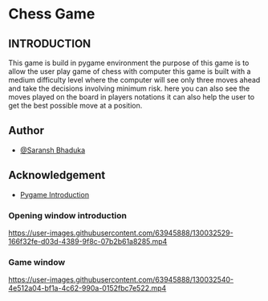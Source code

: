 # Chess Game

## INTRODUCTION

This game is build in pygame environment the purpose of this game is to allow the user play game of chess with computer this game is built with a medium difficulty level where the computer will see only three moves ahead and take the decisions involving minimum risk. here you can also see the moves played on the board in players notations it can also help the user to get the best possible move at a position.

## Author

- [@Saransh Bhaduka](https://github.com/saransh111)

## Acknowledgement

- [Pygame Introduction](https://realpython.com/pygame-a-primer/)
### Opening window introduction


https://user-images.githubusercontent.com/63945888/130032529-166f32fe-d03d-4389-9f8c-07b2b61a8285.mp4

### Game window

https://user-images.githubusercontent.com/63945888/130032540-4e512a04-bf1a-4c62-990a-0152fbc7e522.mp4





